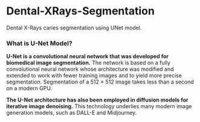 # Dental-XRays-Segmentation
Dental X-Rays caries segmentation using UNet model.

### What is U-Net Model? 
**U-Net is a convolutional neural network that was developed for biomedical image segmentation.** The network is based on a fully convolutional neural network whose architecture was modified and extended to work with fewer training images and to yield more precise segmentation. Segmentation of a 512 × 512 image takes less than a second on a modern GPU.

**The U-Net architecture has also been employed in diffusion models for iterative image denoising.** This technology underlies many modern image generation models, such as DALL-E and Midjourney.

